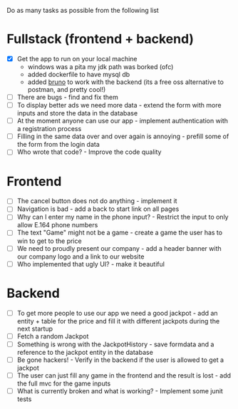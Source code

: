 Do as many tasks as possible from the following list


# Fullstack (frontend + backend)
- [x] Get the app to run on your local machine
  - windows was a pita my jdk path was borked (ofc)
  - added dockerfile to have mysql db 
  - added [bruno](https://docs.usebruno.com/) to work with the backend (its a free oss alternative to postman, and pretty cool!)
- [ ] There are bugs - find and fix them
- [ ] To display better ads we need more data - extend the form with more inputs and store the data in the database
- [ ] At the moment anyone can use our app - implement authentication with a registration process
- [ ] Filling in the same data over and over again is annoying - prefill some of the form from the login data
- [ ] Who wrote that code? - Improve the code quality

# Frontend
- [ ] The cancel button does not do anything - implement it
- [ ] Navigation is bad - add a back to start link on all pages
- [ ] Why can I enter my name in the phone input? - Restrict the input to only allow E.164 phone numbers
- [ ] The text "Game" might not be a game - create a game the user has to win to get to the price
- [ ] We need to proudly present our company - add a header banner with our company logo and a link to our website
- [ ] Who implemented that ugly UI? - make it beautiful

# Backend
- [ ] To get more people to use our app we need a good jackpot - add an entity + table for the price and fill it with different jackpots during the next startup
- [ ] Fetch a random Jackpot
- [ ] Something is wrong with the JackpotHistory - save formdata and a reference to the jackpot entity in the database
- [ ] Be gone hackers! - Verify in the backend if the user is allowed to get a jackpot
- [ ] The user can just fill any game in the frontend and the result is lost - add the full mvc for the game inputs
- [ ] What is currently broken and what is working? - Implement some junit tests